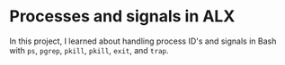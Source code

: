# Processes and signals in ALX

In this project, I learned about handling process ID's and signals in Bash with `ps`, `pgrep`, `pkill`, `pkill`, `exit`, and `trap`.
